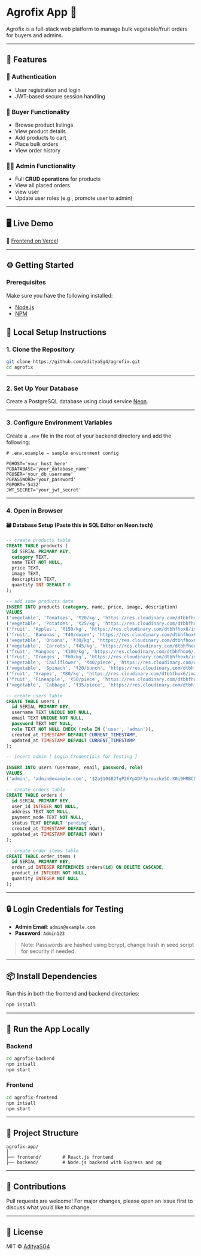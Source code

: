 # Agrofix App 🌱

Agrofix is a full-stack web platform to manage bulk vegetable/fruit orders for buyers and admins.

---

## 🔧 Features

### 👥 Authentication
- User registration and login
- JWT-based secure session handling

### 🛒 Buyer Functionality
- Browse product listings
- View product details
- Add products to cart
- Place bulk orders
- View order history

### 🧑‍💼 Admin Functionality
- Full **CRUD operations** for products
- View all placed orders
- view user
- Update user roles (e.g., promote user to admin)

---

## 🖥️ Live Demo

🔗 [Frontend on Vercel](https://agrofix-main.vercel.app/)

---

## ⚙️ Getting Started

### Prerequisites

Make sure you have the following installed:

- [Node.js](https://nodejs.org/)
- [NPM](https://www.npmjs.com/) 

## 🚀 Local Setup Instructions

### 1. Clone the Repository

```bash
git clone https://github.com/adityaSg4/agrofix.git
cd agrofix

```
---
### 2. Set Up Your Database

Create a PostgreSQL database using cloud service [Neon](https://neon.tech).

---

### 3. Configure Environment Variables

Create a `.env` file in the root of your backend directory and add the following:

```env
# .env.example — sample environment config

PGHOST='your_host_here'
PGDATABASE='your_database_name'
PGUSER='your_db_username'
PGPASSWORD='your_password'
PGPORT='5432'
JWT_SECRET='your_jwt_secret'
```

---
### 4. Open in Browser
#### 🗃️ Database Setup (Paste this in SQL Editor on Neon.tech)

```sql
-- create products table
CREATE TABLE products (
  id SERIAL PRIMARY KEY,
  category TEXT,
  name TEXT NOT NULL,
  price TEXT,
  image TEXT,
  description TEXT,
  quantity INT DEFAULT 0
);

-- add some products data
INSERT INTO products (category, name, price, image, description)
VALUES
('vegetable', 'Tomatoes', '₹20/kg', 'https://res.cloudinary.com/dtbhfhox6/image/upload/v1745051590/Tomatoes_i8wtwl.jpg', 'Fresh red tomatoes, perfect for salads, cooking, and sauces.'),
('vegetable', 'Potatoes', '₹25/kg', 'https://res.cloudinary.com/dtbhfhox6/image/upload/v1745051587/Potatoes_swyjzm.jpg', 'Versatile starchy potatoes, great for curries, fries, and more.'),
('fruit', 'Apples', '₹150/kg', 'https://res.cloudinary.com/dtbhfhox6/image/upload/v1745051593/Apples_kfq8i8.jpg', 'Juicy red apples full of fiber and antioxidants.'),
('fruit', 'Bananas', '₹40/dozen', 'https://res.cloudinary.com/dtbhfhox6/image/upload/v1745051590/Bananas_mzzmot.jpg', 'Sweet ripe bananas, rich in potassium and energy.'),
('vegetable', 'Onions', '₹30/kg', 'https://res.cloudinary.com/dtbhfhox6/image/upload/v1745051586/Onions_mi2i4p.jpg', 'Essential kitchen staple, adds flavor to all dishes.'),
('vegetable', 'Carrots', '₹45/kg', 'https://res.cloudinary.com/dtbhfhox6/image/upload/v1745051588/Carrots_ey7p7p.jpg', 'Crunchy and sweet, great for snacking or cooking.'),
('fruit', 'Mangoes', '₹100/kg', 'https://res.cloudinary.com/dtbhfhox6/image/upload/v1745051586/Mangoes_twpcr4.jpg', 'King of fruits, juicy and aromatic Alphonso mangoes.'),
('fruit', 'Oranges', '₹60/kg', 'https://res.cloudinary.com/dtbhfhox6/image/upload/v1745051598/Oranges_drzlyv.jpg', 'Citrusy and refreshing, loaded with Vitamin C.'),
('vegetable', 'Cauliflower', '₹40/piece', 'https://res.cloudinary.com/dtbhfhox6/image/upload/v1745051585/Cauliflower_zxgulu.jpg', 'Firm and white, ideal for stir-fries and gravies.'),
('vegetable', 'Spinach', '₹20/bunch', 'https://res.cloudinary.com/dtbhfhox6/image/upload/v1745051587/Spinach_s4oayr.jpg', 'Leafy green superfood, rich in iron and fiber.'),
('fruit', 'Grapes', '₹80/kg', 'https://res.cloudinary.com/dtbhfhox6/image/upload/v1745051586/Grapes_heclhy.jpg', 'Sweet and seedless, great for snacking and desserts.'),
('fruit', 'Pineapple', '₹50/piece', 'https://res.cloudinary.com/dtbhfhox6/image/upload/v1745051587/Pineapple_ycpeef.jpg', 'Tropical delight with a tangy and juicy flavor.'),
('vegetable', 'Cabbage', '₹35/piece', 'https://res.cloudinary.com/dtbhfhox6/image/upload/v1745051585/Cabbage_flgomc.jpg', 'Crisp and healthy, great for salads and sabzis.');

-- create users table
CREATE TABLE users (
  id SERIAL PRIMARY KEY,
  username TEXT UNIQUE NOT NULL,
  email TEXT UNIQUE NOT NULL,
  password TEXT NOT NULL,
  role TEXT NOT NULL CHECK (role IN ('user', 'admin')),
  created_at TIMESTAMP DEFAULT CURRENT_TIMESTAMP,
  updated_at TIMESTAMP DEFAULT CURRENT_TIMESTAMP
);

-- insert admin [ Login Credentials for Testing ]

INSERT INTO users (username, email, password, role)
VALUES 
('admin', 'admin@example.com', '$2a$10$B2TgP26YpXDF7prouzke5O.X0i9HRBCDdr4gJP9C62D.dTP5G5zHG', 'admin');

-- create orders table 
CREATE TABLE orders (
  id SERIAL PRIMARY KEY,
  user_id INTEGER NOT NULL,
  address TEXT NOT NULL,
  payment_mode TEXT NOT NULL,
  status TEXT DEFAULT 'pending',
  created_at TIMESTAMP DEFAULT NOW(),
  updated_at TIMESTAMP DEFAULT NOW()
);

-- create order_items table
CREATE TABLE order_items (
  id SERIAL PRIMARY KEY,
  order_id INTEGER REFERENCES orders(id) ON DELETE CASCADE,
  product_id INTEGER NOT NULL,
  quantity INTEGER NOT NULL
);
```

---

## 🔒 Login Credentials for Testing

- **Admin Email**: `admin@example.com`
- **Password**: `Admin123`

> Note: Passwords are hashed using bcrypt, change hash in seed script for security if needed.

---


## 📦 Install Dependencies

Run this in both the frontend and backend directories:

```bash
npm install
```



---

## 🏁 Run the App Locally

### Backend

```bash
cd agrofix-backend
npm intsall
npm start
```

### Frontend

```bash
cd agrofix-frontend
npm intsall
npm start
```

---

## 📂 Project Structure

```
agrofix-app/
│
├── frontend/        # React.js frontend
├── backend/         # Node.js backend with Express and pg
```

---

## 🙌 Contributions

Pull requests are welcome! For major changes, please open an issue first to discuss what you’d like to change.

---

## 📄 License

MIT © [AdityaSG4](https://github.com/AdityaSG4)
